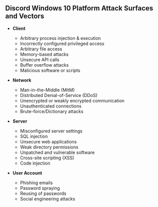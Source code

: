 ## Discord Windows 10 Platform Attack Surfaces and Vectors

- **Client** <br>
  - Arbitrary process injection & execution
  - Incorrectly configured privileged access
  - Arbitrary file access
  - Memory-based attacks
  - Unsecure API calls
  - Buffer overflow attacks
  - Malicious software or scripts

- **Network** <br>
  - Man-in-the-Middle (MitM)
  - Distributed Denial-of-Service (DDoS)
  - Unencrypted or weakly encrypted communication
  - Unauthenticated connections
  - Brute-force/Dictionary attacks

- **Server** <br>
  - Misconfigured server settings
  - SQL injection
  - Unsecure web applications 
  - Weak directory permissions 
  - Unpatched and vulnerable software
  - Cross-site scripting (XSS)
  - Code injection 

- **User Account** <br>
  - Phishing emails
  - Password spraying
  - Reusing of passwords
  - Social engineering attacks
